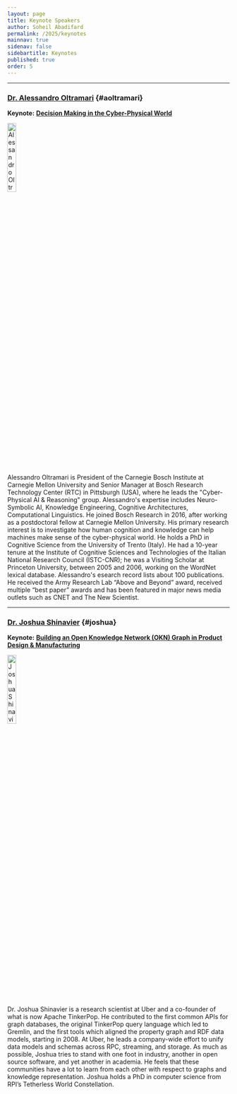 ```yaml
---
layout: page
title: Keynote Speakers
author: Soheil Abadifard
permalink: /2025/keynotes
mainnav: true
sidenav: false
sidebartitle: Keynotes
published: true
order: 5
---
```


----------------------------------------------------------------

### [**Dr. Alessandro Oltramari**](https://us2ts.org/2025/keynote-alessandro-oltramari) {#aoltramari}

**Keynote:** [**Decision Making in the Cyber-Physical World**](https://us2ts.org/2025/keynote-alessandro-oltramari)

[<img src="https://us2ts.org/2025/images/OltramariHeadshot.jpeg" alt="Alessandro Oltramari" width="20%">](https://us2ts.org/2025/keynote-alessandro-oltramari)

Alessandro Oltramari is President of the Carnegie Bosch Institute at Carnegie Mellon University and Senior Manager at Bosch Research Technology Center (RTC) in Pittsburgh (USA), where he leads the "Cyber-Physical AI & Reasoning" group.
Alessandro's expertise includes Neuro-Symbolic AI, Knowledge Engineering, Cognitive Architectures, Computational Linguistics.
He joined Bosch Research in 2016, after working as a postdoctoral fellow at Carnegie Mellon University. His primary research interest is to investigate how human cognition and knowledge can help machines make sense of the cyber-physical world. He holds a PhD in Cognitive Science from the University of Trento (Italy). He had a 10-year tenure at the Institute of Cognitive Sciences and Technologies of the Italian National Research Council (ISTC-CNR); he was a Visiting Scholar at Princeton University, between 2005 and 2006, working on the WordNet lexical database. Alessandro's esearch record lists about 100 publications. He received the Army Research Lab “Above and Beyond” award, received multiple “best paper” awards and has been featured in major news media outlets such as CNET and The New Scientist.


----------------------------------------------------------------

### [**Dr. Joshua Shinavier**](https://us2ts.org/2020/keynote-joshua-shinavier) {#joshua}

**Keynote:** [**Building an Open Knowledge Network (OKN) Graph in Product Design & Manufacturing**](https://us2ts.org/2020/keynote-joshua-shinavier)

[<img src="https://us2ts.org/2020/images/joshua-shinavier.png" alt="Joshua Shinavier" width="20%">](https://us2ts.org/2020/keynote-joshua-shinavier)

Dr. Joshua Shinavier is a research scientist at Uber and a co-founder of what is now Apache TinkerPop. He contributed to the first common APIs for graph databases, the original TinkerPop query language which led to Gremlin, and the first tools which aligned the property graph and RDF data models, starting in 2008. At Uber, he leads a company-wide effort to unify data models and schemas across RPC, streaming, and storage. As much as possible, Joshua tries to stand with one foot in industry, another in open source software, and yet another in academia. He feels that these communities have a lot to learn from each other with respect to graphs and knowledge representation. Joshua holds a PhD in computer science from RPI’s Tetherless World Constellation.
